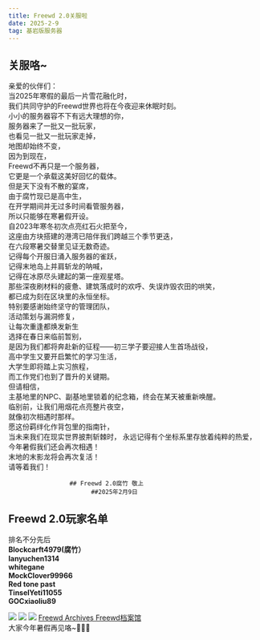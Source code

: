 ```yaml
---
title: Freewd 2.0关服啦
date: 2025-2-9
tag: 基岩版服务器
---
```

## 关服咯~

亲爱的伙伴们：</br>
当2025年寒假的最后一片雪花融化时，</br>
我们共同守护的Freewd世界也将在今夜迎来休眠时刻。</br>
小小的服务器容不下有远大理想的你，</br>
服务器来了一批又一批玩家，</br>
也看见一批又一批玩家走掉，</br>
地图却始终不变，</br>
因为到现在，</br>
Freewd不再只是一个服务器，</br>
它更是一个承载这美好回忆的载体。</br>
但是天下没有不散的宴席，</br>
由于腐竹现已是高中生，</br>
在开学期间并无过多时间看管服务器，</br>
所以只能够在寒暑假开设。</br>
自2023年寒冬初次点亮红石火把至今，</br>
这座由方块搭建的港湾已陪伴我们跨越三个季节更迭，</br>
在六段寒暑交替里见证无数奇迹。</br>
记得每个开服日涌入服务器的雀跃，</br>
记得末地岛上并肩斩龙的呐喊，</br>
记得在冰原尽头建起的第一座观星塔。</br>
那些深夜刷材料的疲惫、建筑落成时的欢呼、失误炸毁农田的哄笑，</br>
都已成为刻在区块里的永恒坐标。</br>
特别要感谢始终坚守的管理团队，</br>
活动策划与漏洞修复，</br>
让每次重逢都焕发新生</br>
选择在春日来临前暂别，</br>
是因为我们都将奔赴新的征程——初三学子要迎接人生首场战役，</br>
高中学生又要开启繁忙的学习生活，</br>
大学生即将踏上实习旅程，</br>
而工作党们也到了晋升的关键期。</br>
但请相信，</br>
主基地里的NPC、副基地里锁着的纪念箱，终会在某天被重新唤醒。</br>
临别前，让我们用烟花点亮整片夜空，</br>
就像初次相遇时那样。</br>
愿这份羁绊化作背包里的指南针，</br>
当未来我们在现实世界披荆斩棘时，
永远记得有个坐标系里存放着纯粹的热爱，</br>
今年暑假我们还会再次相遇！</br>
末地的末影龙将会再次复活！</br>
请等着我们！</br>


                     ## Freewd 2.0腐竹 敬上
                           ##2025年2月9日



## Freewd  2.0玩家名单

排名不分先后</br>
**Blockcarft4979(腐竹）**</br>
**lanyuchen1314**</br>
**whitegane**</br>
**MockClover99966**</br>
**Red tone past**</br>
**TinselYeti11055**</br>
**GOCxiaoliu89**</br>

<img src="http://r.photo.store.qq.com/psc?/V52QaM1t3cdkLX01oy3M3MJt8R1oBIF7/TmEUgtj9EK6.7V8ajmQrEFOgi3ir8VLI4WhXNeOULmaKmSEnsOAo4zMY*57r8Frkck4qoZWQiVLE25HgOuaMQxIlhjT2Hp5ig85klMvZ0x4!/r">
<img src="http://r.photo.store.qq.com/psc?/V52QaM1t3cdkLX01oy3M3MJt8R1oBIF7/TmEUgtj9EK6.7V8ajmQrEFOgi3ir8VLI4WhXNeOULmbs4zK*fMckWi5T2nE6VWZW6qe10hAcR83bp2*h*msKwH9yu*bnOKaZl5Wk4Qa2p5g!/r">
<img src="http://r.photo.store.qq.com/psc?/V52QaM1t3cdkLX01oy3M3MJt8R1oBIF7/TmEUgtj9EK6.7V8ajmQrEFOgi3ir8VLI4WhXNeOULmbDN0Dh2kThdUKvEF6hmbyXCNcQ5eYN9yNtCDiJ4X7iWI1YDN9KWzF2b6*9n.JHZxs!/r">
<a href="https://h5.qzone.qq.com/ugc/share/517B3BC2167C49952BBE5B0D9DB974A3?uw=2216368705&subtype=3&sk=&loginfrom=4&blog_photo=0&appid=4&ciphertext=517B3BC2167C49952BBE5B0D9DB974A3&g_f=&_wv=1">Freewd Archives Freewd档案馆</a></br>
大家今年暑假再见咯~👋👋👋
